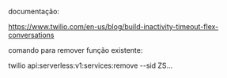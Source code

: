 documentação:

https://www.twilio.com/en-us/blog/build-inactivity-timeout-flex-conversations

comando para remover função existente:

twilio api:serverless:v1:services:remove --sid ZS…
